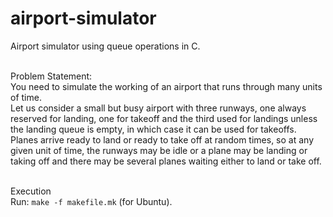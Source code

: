 # airport-simulator
Airport simulator using queue operations in C.

<br> Problem Statement: <br>
You need to simulate the working of an airport that runs through many units of time. <br>
Let us consider a small but busy airport with three runways, one always reserved for landing, one for takeoff and the third used for landings unless the landing queue is empty, in which case it can be used for takeoffs. <br>
Planes arrive ready to land or ready to take off at random times, so at any given unit of time, the runways may be idle or a plane may be landing or taking off and there may be several planes waiting either to land or take off.

<br> Execution <br>
Run:  `make -f makefile.mk` (for Ubuntu).
